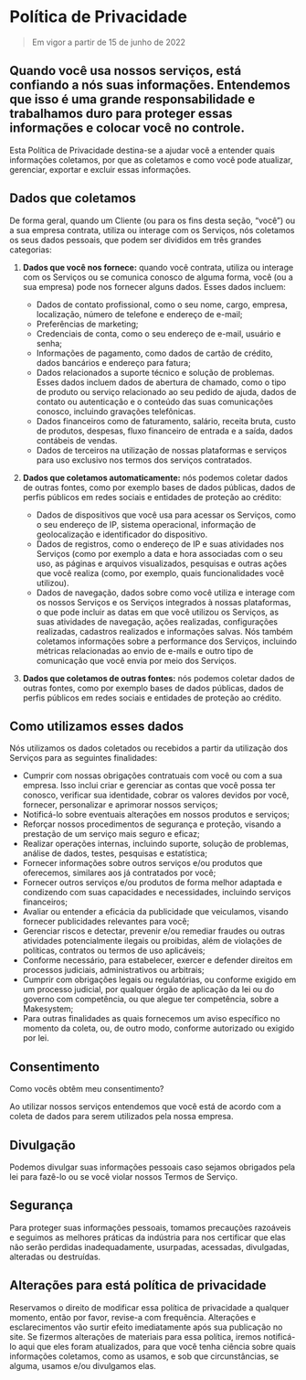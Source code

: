 

# Política de Privacidade

>Em vigor a partir de 15 de junho de 2022
 
## Quando você usa nossos serviços, está confiando a nós suas informações. Entendemos que isso é uma grande responsabilidade e trabalhamos duro para proteger essas informações e colocar você no controle.

Esta Política de Privacidade destina-se a ajudar você a entender quais informações coletamos, por que as coletamos e como você pode atualizar, gerenciar, exportar e excluir essas informações.

## Dados que coletamos
De forma geral, quando um Cliente (ou para os fins desta seção, “você”) ou a sua empresa contrata, utiliza ou interage com os Serviços, nós coletamos os seus dados pessoais, que podem ser divididos em três grandes categorias:

1. **Dados que você nos fornece:** quando você contrata, utiliza ou interage com os Serviços ou se comunica conosco de alguma forma, você (ou a sua empresa) pode nos fornecer alguns dados. Esses dados incluem:
	-   Dados de contato profissional, como o seu nome, cargo, empresa, localização, número de telefone e endereço de e-mail;
	-   Preferências de marketing;
	-   Credenciais de conta, como o seu endereço de e-mail, usuário e senha;
	-   Informações de pagamento, como dados de cartão de crédito, dados bancários e endereço para fatura;
	-   Dados relacionados a suporte técnico e solução de problemas. Esses dados incluem dados de abertura de chamado, como o tipo de produto ou serviço relacionado ao seu pedido de ajuda, dados de contato ou autenticação e o conteúdo das suas comunicações conosco, incluindo gravações telefônicas.
	-   Dados financeiros como de faturamento, salário, receita bruta, custo de produtos, despesas, fluxo financeiro de entrada e a saída, dados contábeis de vendas.
	-   Dados de terceiros na utilização de nossas plataformas e serviços para uso exclusivo nos termos dos serviços contratados.

2. **Dados que coletamos automaticamente:**  nós podemos coletar dados de outras fontes, como por exemplo bases de dados públicas, dados de perfis públicos em redes sociais e entidades de proteção ao crédito:

	-   Dados de dispositivos que você usa para acessar os Serviços, como o seu endereço de IP, sistema operacional, informação de geolocalização e identificador do dispositivo.
	-   Dados de registros, como o endereço de IP e suas atividades nos Serviços (como por exemplo a data e hora associadas com o seu uso, as páginas e arquivos visualizados, pesquisas e outras ações que você realiza (como, por exemplo, quais funcionalidades você utilizou).
	-   Dados de navegação, dados sobre como você utiliza e interage com os nossos Serviços e os Serviços integrados à nossas plataformas, o que pode incluir as datas em que você utilizou os Serviços, as suas atividades de navegação, ações realizadas, configurações realizadas, cadastros realizados e informações salvas. Nós também coletamos informações sobre a performance dos Serviços, incluindo métricas relacionadas ao envio de e-mails e outro tipo de comunicação que você envia por meio dos Serviços.

3.	**Dados que coletamos de outras fontes:**  nós podemos coletar dados de outras fontes, como por exemplo bases de dados públicas, dados de perfis públicos em redes sociais e entidades de proteção ao crédito.

## Como utilizamos esses dados
Nós utilizamos os dados coletados ou recebidos a partir da utilização dos Serviços para as seguintes finalidades:

- Cumprir com nossas obrigações contratuais com você ou com a sua empresa. Isso inclui criar e gerenciar as contas que você possa ter conosco, verificar sua identidade, cobrar os valores devidos por você, fornecer, personalizar e aprimorar nossos serviços;
-   Notificá-lo sobre eventuais alterações em nossos produtos e serviços;
-   Reforçar nossos procedimentos de segurança e proteção, visando a prestação de um serviço mais seguro e eficaz;
-   Realizar operações internas, incluindo suporte, solução de problemas, análise de dados, testes, pesquisas e estatística;
-   Fornecer informações sobre outros serviços e/ou produtos que oferecemos, similares aos já contratados por você;
-   Fornecer outros serviços e/ou produtos de forma melhor adaptada e condizendo com suas capacidades e necessidades, incluindo serviços financeiros;
-   Avaliar ou entender a eficácia da publicidade que veiculamos, visando fornecer publicidades relevantes para você;
-   Gerenciar riscos e detectar, prevenir e/ou remediar fraudes ou outras atividades potencialmente ilegais ou proibidas, além de violações de políticas, contratos ou termos de uso aplicáveis;
-   Conforme necessário, para estabelecer, exercer e defender direitos em processos judiciais, administrativos ou arbitrais;
-   Cumprir com obrigações legais ou regulatórias, ou conforme exigido em um processo judicial, por qualquer órgão de aplicação da lei ou do governo com competência, ou que alegue ter competência, sobre a Makesystem;
-   Para outras finalidades as quais fornecemos um aviso específico no momento da coleta, ou, de outro modo, conforme autorizado ou exigido por lei.

## Consentimento
Como vocês obtêm meu consentimento?

Ao utilizar nossos serviços entendemos que você está de acordo com a coleta de dados para serem utilizados pela nossa empresa.

## Divulgação
Podemos divulgar suas informações pessoais caso sejamos obrigados pela lei para fazê-lo ou se você violar nossos Termos de Serviço.

## Segurança
Para proteger suas informações pessoais, tomamos precauções razoáveis e seguimos as melhores práticas da indústria para nos certificar que elas não serão perdidas inadequadamente, usurpadas, acessadas, divulgadas, alteradas ou destruídas. 

## Alterações para está política de privacidade
Reservamos o direito de modificar essa política de privacidade a qualquer momento, então por favor, revise-a com frequência. Alterações e esclarecimentos vão surtir efeito imediatamente após sua publicação no site. Se fizermos alterações de materiais para essa política, iremos notificá-lo aqui que eles foram atualizados, para que você tenha ciência sobre quais informações coletamos, como as usamos, e sob que circunstâncias, se alguma, usamos e/ou divulgamos elas.
